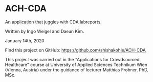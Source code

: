 # ACH-CDA
An application that juggles with CDA labreports.

Written by Ingo Weigel and Daeun Kim.

January 14th, 2020

Find this project on GitHub: https://github.com/shishakohle/ACH-CDA

This project was carried out in the "Applications for Crowdsourced Healthcare"
course at University of Applied Sciences Technikum Wien (Vienna, Austria)
under the guidance of lecturer Matthias Frohner, PhD, MSc.
